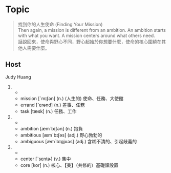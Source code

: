 # Topic

> 找到你的人生使命 (Finding Your Mission)<br>
> Then again, a mission is different from an ambition. An ambition starts with what you want. A mission centers around what others need.<br>
> 話說回來，使命與野心不同，野心起始於你想要什麼，使命的核心圍繞在其他人需要什麼。<br>

## Host
Judy Huang

1. -
    * mission  [ˋmɪʃən]  (n.)  (人生的) 使命、任務、大使館
    * errand  [ˋɛrənd]  (n.)  差事、任務
    * task  [tæsk]  (n.)  任務、工作

2. -
    * ambition  [æmˋbɪʃən]  (n.)  抱負
    * ambitious  [æmˋbɪʃəs]  (adj.)  野心勃勃的
    * ambiguous  [æmˋbɪgjʊəs]  (adj.)  含糊不清的、引起歧義的

3. -
    * center  [ˋsɛntɚ]  (v.)  集中
    * core  [kor]  (n.)  核心、【美】（共修的）基礎課設置